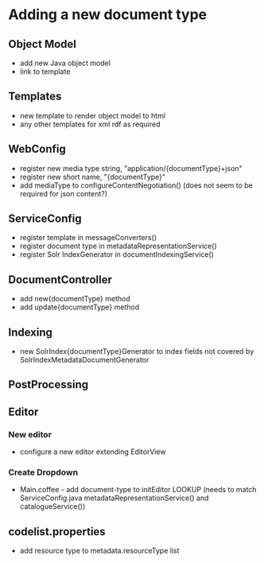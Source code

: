 # Adding a new document type

## Object Model

* add new Java object model
* link to template

## Templates

* new template to render object model to html
* any other templates for xml rdf as required

## WebConfig

* register new media type string, "application/{documentType}+json"
* register new short name, "{documentType}"
* add mediaType to configureContentNegotiation() (does not seem to be required for json content?)

## ServiceConfig

* register template in messageConverters()
* register document type in metadataRepresentationService()
* register Solr IndexGenerator in documentIndexingService()

## DocumentController

* add new{documentType} method
* add update{documentType} method

## Indexing

* new SolrIndex{documentType}Generator to index fields not covered by SolrIndexMetadataDocumentGenerator

## PostProcessing

## Editor

### New editor

  * configure a new editor extending EditorView

### Create Dropdown
* Main.coffee - add document-type to initEditor LOOKUP (needs to match ServiceConfig.java metadataRepresentationService() and catalogueService())

## codelist.properties

* add resource type to metadata.resourceType list
